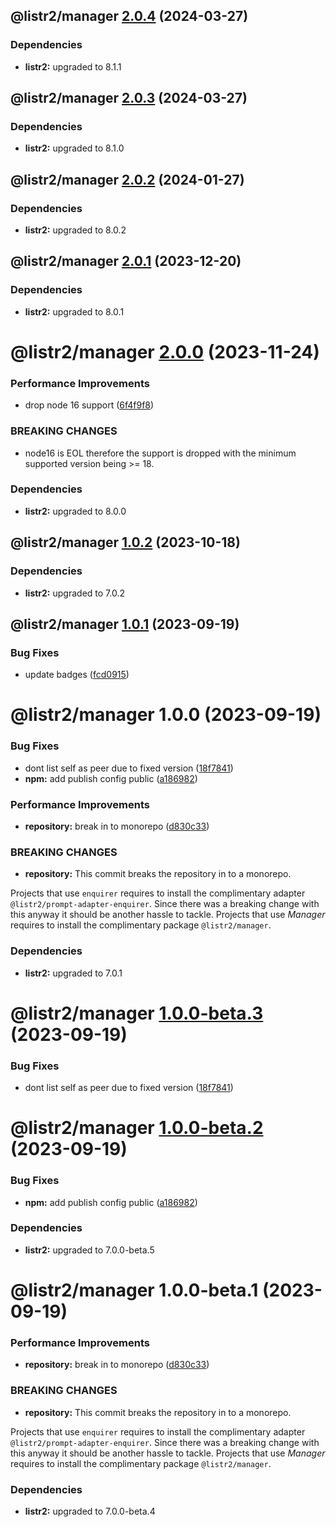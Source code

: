## @listr2/manager [2.0.4](https://github.com/listr2/listr2/compare/@listr2/manager@2.0.3...@listr2/manager@2.0.4) (2024-03-27)





### Dependencies

* **listr2:** upgraded to 8.1.1

## @listr2/manager [2.0.3](https://github.com/listr2/listr2/compare/@listr2/manager@2.0.2...@listr2/manager@2.0.3) (2024-03-27)





### Dependencies

* **listr2:** upgraded to 8.1.0

## @listr2/manager [2.0.2](https://github.com/listr2/listr2/compare/@listr2/manager@2.0.1...@listr2/manager@2.0.2) (2024-01-27)





### Dependencies

* **listr2:** upgraded to 8.0.2

## @listr2/manager [2.0.1](https://github.com/listr2/listr2/compare/@listr2/manager@2.0.0...@listr2/manager@2.0.1) (2023-12-20)





### Dependencies

* **listr2:** upgraded to 8.0.1

# @listr2/manager [2.0.0](https://github.com/listr2/listr2/compare/@listr2/manager@1.0.2...@listr2/manager@2.0.0) (2023-11-24)


### Performance Improvements

* drop node 16 support ([6f4f9f8](https://github.com/listr2/listr2/commit/6f4f9f84564195a8485c44d4862b22fe2323283a))


### BREAKING CHANGES

* node16 is EOL therefore the support is dropped with the minimum
supported version being >= 18.





### Dependencies

* **listr2:** upgraded to 8.0.0

## @listr2/manager [1.0.2](https://github.com/listr2/listr2/compare/@listr2/manager@1.0.1...@listr2/manager@1.0.2) (2023-10-18)





### Dependencies

* **listr2:** upgraded to 7.0.2

## @listr2/manager [1.0.1](https://github.com/listr2/listr2/compare/@listr2/manager@1.0.0...@listr2/manager@1.0.1) (2023-09-19)


### Bug Fixes

* update badges ([fcd0915](https://github.com/listr2/listr2/commit/fcd0915a30952959140c27b7f82a63cb4eb7fdd5))

# @listr2/manager 1.0.0 (2023-09-19)


### Bug Fixes

* dont list self as peer due to fixed version ([18f7841](https://github.com/listr2/listr2/commit/18f78416f6d887871a830f3a6cf21ffff29b630d))
* **npm:** add publish config public ([a186982](https://github.com/listr2/listr2/commit/a1869821c94a3b73018a07ba7b721e3523575946))


### Performance Improvements

* **repository:** break in to monorepo ([d830c33](https://github.com/listr2/listr2/commit/d830c338ae8f0ee9e65d4102fc067ffb3e5ac820))


### BREAKING CHANGES

* **repository:** This commit breaks the repository in to a monorepo.

Projects that use `enquirer` requires to install the complimentary adapter `@listr2/prompt-adapter-enquirer`. Since there was a breaking change with this anyway it should be another hassle to tackle.
Projects that use _Manager_ requires to install the complimentary package `@listr2/manager`.





### Dependencies

* **listr2:** upgraded to 7.0.1

# @listr2/manager [1.0.0-beta.3](https://github.com/listr2/listr2/compare/@listr2/manager@1.0.0-beta.2...@listr2/manager@1.0.0-beta.3) (2023-09-19)


### Bug Fixes

* dont list self as peer due to fixed version ([18f7841](https://github.com/listr2/listr2/commit/18f78416f6d887871a830f3a6cf21ffff29b630d))

# @listr2/manager [1.0.0-beta.2](https://github.com/listr2/listr2/compare/@listr2/manager@1.0.0-beta.1...@listr2/manager@1.0.0-beta.2) (2023-09-19)


### Bug Fixes

* **npm:** add publish config public ([a186982](https://github.com/listr2/listr2/commit/a1869821c94a3b73018a07ba7b721e3523575946))





### Dependencies

* **listr2:** upgraded to 7.0.0-beta.5

# @listr2/manager 1.0.0-beta.1 (2023-09-19)


### Performance Improvements

* **repository:** break in to monorepo ([d830c33](https://github.com/listr2/listr2/commit/d830c338ae8f0ee9e65d4102fc067ffb3e5ac820))


### BREAKING CHANGES

* **repository:** This commit breaks the repository in to a monorepo.

Projects that use `enquirer` requires to install the complimentary adapter `@listr2/prompt-adapter-enquirer`. Since there was a breaking change with this anyway it should be another hassle to tackle.
Projects that use _Manager_ requires to install the complimentary package `@listr2/manager`.





### Dependencies

* **listr2:** upgraded to 7.0.0-beta.4
